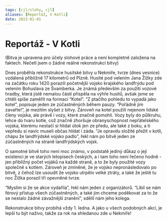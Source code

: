 ```yaml
---
tags: [cjl/slohy, cjl]
aliases: [Reportáž, V Kotli]
date: 2023-01-01
---
```

# Reportáž - V Kotli
(Bitva je upravena pro účely slohové práce a není kompletně založena na faktech. Nečetl jsem o žádné reálné rekonstrukci bitvy)

Dnes proběhla rekonstrukce husitské bitvy u Nekmíře, tvrze (dnes vesnice) vzdálená přibližně 17 kilometrů od Plzně. Husité pod velením Jana Žižky zde na začátku roku 1420 porazili početnější vojsko krajského landfrýdu pod velením Bohuslava ze Švamberka.
Je známá především za použití vozové hradby, která jistě nemalou částí přispěla na výhře husitů, avšak jsme se chtěli spíše zaměřit na formaci “Kotel”.
“Z ptačího pohledu to vypadá jako kotel”, popisuje jeden ze zúčastněných během pauzy.
“Pořádně jim zavařte!”, je mezitím slyšet z bitvy.
Zároveň na kotel použili nejenom lidské členy vojska, ale právě i vozy, které značně pomohli. 
Vozy byly do půlkruhu, lehce do tvaru kotle, což značně zhoršuje obranyschopnost nepřátelského vojska, kterému nestačí si hlídat útok jen ze předu, ale také z boku, a ti vepředu si navíc museli občas hlídat i záda.
“Je opravdu složité přežít v kotli, chápu že landfrýdské vojsko padlo”, řekl nám po bitvě jeden ze zúčastněných na straně landfrýdských vojsk.

O samotné bitvě toho není moc známo, v podstatě jediný důkaz o její existenci je ve starých letopisech českých, a i tam toho není řečeno hodně - jen přibližný počet vojáků na každé straně, a to že byly použité vozy společně s kotlem. Zároveň je zmíněné, že je vojsko nepronásledovalo po bitvě, z čehož lze usoudit že vojsko utrpělo velké ztráty, a také že ještě tu noc Žižka porazil tři opevněné tvrze.

“Myslím si že se akce vydařila”, řekl nám jeden z organizátorů.
“Líbil se nám férový přístup všech zúčastněných, a také jim chceme poděkovat za to že se nestalo žádné závažnější zranění”, sdělil nám jeho kolega.

Rekonstrukce bitvy probíhá vždy 1. ledna. A jako u všech podobných akcí, je lepší tu být naživo, takže za rok na shledanou zde u Nekmíře!